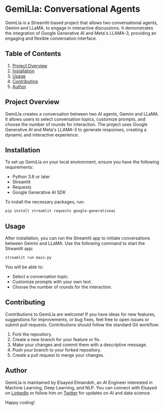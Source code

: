 # GemiLla: Conversational Agents

GemiLla is a Streamlit-based project that allows two conversational agents, Gemini and LLaMA, to engage in interactive discussions. It demonstrates the integration of Google Generative AI and Meta's LLAMA-3, providing an engaging and flexible conversation interface.

## Table of Contents
1. [Project Overview](#project-overview)
2. [Installation](#installation)
3. [Usage](#usage)
4. [Contributing](#contributing)
5. [Author](#author)

## Project Overview
GemiLla creates a conversation between two AI agents, Gemini and LLaMA. It allows users to select conversation topics, customize prompts, and choose the number of rounds for interaction. The project uses Google Generative AI and Meta's LLAMA-3 to generate responses, creating a dynamic and interactive experience.

## Installation
To set up GemiLla on your local environment, ensure you have the following requirements:

- Python 3.6 or later
- Streamlit
- Requests
- Google Generative AI SDK

To install the necessary packages, run:

```bash
pip install streamlit requests google-generativeai
```

## Usage
After installation, you can run the Streamlit app to initiate conversations between Gemini and LLaMA. Use the following command to start the Streamlit app:

```bash
streamlit run main.py
```

You will be able to:

- Select a conversation topic.
- Customize prompts with your own text.
- Choose the number of rounds for the interaction.

## Contributing
Contributions to GemiLla are welcome! If you have ideas for new features, suggestions for improvements, or bug fixes, feel free to open issues or submit pull requests. Contributions should follow the standard Git workflow:

1. Fork the repository.
2. Create a new branch for your feature or fix.
3. Make your changes and commit them with a descriptive message.
4. Push your branch to your forked repository.
5. Create a pull request to merge your changes.

## Author
GemiLla is maintained by Elsayed Elmandoh, an AI Engineer interested in Machine Learning, Deep Learning, and NLP. You can connect with Elsayed on [LinkedIn](https://www.linkedin.com/in/elsayed-elmandoh-77544428a/) or follow him on [Twitter](https://x.com/aang0007) for updates on AI and data science.

Happy coding!

